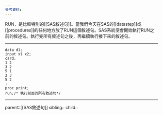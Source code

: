 ```yaml
---
參考資料:
---
```

RUN，是比較特別的[[SAS敘述句]]。當我們今天在SAS的[[datastep]]或[[procedures]]的任何地方放了RUN這個敘述句。SAS系統便會開始執行RUN之前的敘述句。執行完所有敘述句之後，再繼續執行接下來的敘述句。
- - -
```SAS
data d1;
input x1 x2;
card;
1 2
3 2
5 1
2 3
5 2
;
proc print;
run;/* 執行前面的所有敘述句*/
```
- - -
parent::[[SAS敘述句]]
sibling::
child::